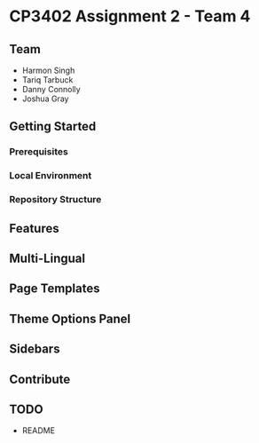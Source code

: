 # CP3402 Assignment 2 - Team 4
## Team
- Harmon Singh
- Tariq Tarbuck
- Danny Connolly
- Joshua Gray

## Getting Started

### Prerequisites


### Local Environment

### Repository Structure



## Features


## Multi-Lingual


## Page Templates


## Theme Options Panel


## Sidebars


## Contribute


## TODO
 - README
